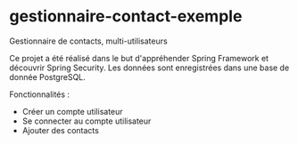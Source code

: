 gestionnaire-contact-exemple
============================

Gestionnaire de contacts, multi-utilisateurs

Ce projet a été réalisé dans le but d'appréhender Spring Framework et découvrir Spring Security. Les données sont enregistrées dans une base de donnée PostgreSQL.

Fonctionnalités :
- Créer un compte utilisateur
- Se connecter au compte utilisateur
- Ajouter des contacts 
